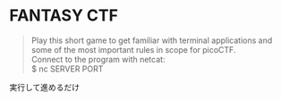 # FANTASY CTF
> Play this short game to get familiar with terminal applications and some of the most important rules in scope for picoCTF.<br>
> Connect to the program with netcat:<br>
> $ nc SERVER PORT

実行して進めるだけ